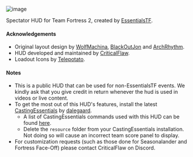 ![image](https://user-images.githubusercontent.com/6818236/213952900-0986baec-88e7-436e-9ec8-1f414fdac69e.png)

Spectator HUD for Team Fortress 2, created by [EssentialsTF](https://essentials.tf/).

#### Acknowledgements
- Original layout design by [WolfMachina](https://twitter.com/WolfMachina), [BlackOutJon](https://twitter.com/BlackOutJon) and [ArchRhythm](https://twitter.com/ArchRhythm).
- HUD developed and maintained by [CriticalFlaw](https://twitter.com/CriticalFlaw_).
- Loadout Icons by [Telepotato](https://twitter.com/telepotato).

#### Notes
- This is a public HUD that can be used for non-EssentialsTF events. We kindly ask that you give credit in return whenever the hud is used in videos or live content.
- To get the most out of this HUD's features, install the latest [CastingEssentials](https://github.com/dalegaard/CastingEssentials/releases) by [dalegaard](https://github.com/dalegaard).
   - A list of CastingEssentials commands used with this HUD can be found [here](https://github.com/CriticalFlaw/essentialsHUD/wiki/Common-Commands).
   - Delete the `resource` folder from your CastingEssentials installation. Not doing so will cause an incorrect team score panel to display.
- For customization requests (such as those done for Seasonalander and Fortress Face-Off) please contact CriticalFlaw on Discord.
